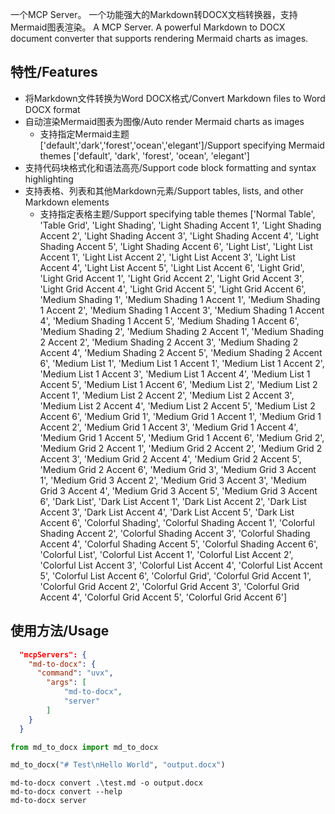 ﻿
一个MCP Server。
一个功能强大的Markdown转DOCX文档转换器，支持Mermaid图表渲染。
A MCP Server.
A powerful Markdown to DOCX document converter that supports rendering Mermaid charts as images.

## 特性/Features

- 将Markdown文件转换为Word DOCX格式/Convert Markdown files to Word DOCX format
- 自动渲染Mermaid图表为图像/Auto render Mermaid charts as images
   - 支持指定Mermaid主题['default','dark','forest','ocean','elegant']/Support specifying Mermaid themes ['default', 'dark', 'forest', 'ocean', 'elegant']
- 支持代码块格式化和语法高亮/Support code block formatting and syntax highlighting
- 支持表格、列表和其他Markdown元素/Support tables, lists, and other Markdown elements
   - 支持指定表格主题/Support specifying table themes  ['Normal Table', 'Table Grid', 'Light Shading', 'Light Shading Accent 1', 'Light Shading Accent 2', 'Light Shading Accent 3', 'Light Shading Accent 4', 'Light Shading Accent 5', 'Light Shading Accent 6', 'Light List', 'Light List Accent 1', 'Light List Accent 2', 'Light List Accent 3', 'Light List Accent 4', 'Light List Accent 5', 'Light List Accent 6', 'Light Grid', 'Light Grid Accent 1', 'Light Grid Accent 2', 'Light Grid Accent 3', 'Light Grid Accent 4', 'Light Grid Accent 5', 'Light Grid Accent 6', 'Medium Shading 1', 'Medium Shading 1 Accent 1', 'Medium Shading 1 Accent 2', 'Medium Shading 1 Accent 3', 'Medium Shading 1 Accent 4', 'Medium Shading 1 Accent 5', 'Medium Shading 1 Accent 6', 'Medium Shading 2', 'Medium Shading 2 Accent 1', 'Medium Shading 2 Accent 2', 'Medium Shading 2 Accent 3', 'Medium Shading 2 Accent 4', 'Medium Shading 2 Accent 5', 'Medium Shading 2 Accent 6', 'Medium List 1', 'Medium List 1 Accent 1', 'Medium List 1 Accent 2', 'Medium List 1 Accent 3', 'Medium List 1 Accent 4', 'Medium List 1 Accent 5', 'Medium List 1 Accent 6', 'Medium List 2', 'Medium List 2 Accent 1', 'Medium List 2 Accent 2', 'Medium List 2 Accent 3', 'Medium List 2 Accent 4', 'Medium List 2 Accent 5', 'Medium List 2 Accent 6', 'Medium Grid 1', 'Medium Grid 1 Accent 1', 'Medium Grid 1 Accent 2', 'Medium Grid 1 Accent 3', 'Medium Grid 1 Accent 4', 'Medium Grid 1 Accent 5', 'Medium Grid 1 Accent 6', 'Medium Grid 2', 'Medium Grid 2 Accent 1', 'Medium Grid 2 Accent 2', 'Medium Grid 2 Accent 3', 'Medium Grid 2 Accent 4', 'Medium Grid 2 Accent 5', 'Medium Grid 2 Accent 6', 'Medium Grid 3', 'Medium Grid 3 Accent 1', 'Medium Grid 3 Accent 2', 'Medium Grid 3 Accent 3', 'Medium Grid 3 Accent 4', 'Medium Grid 3 Accent 5', 'Medium Grid 3 Accent 6', 'Dark List', 'Dark List Accent 1', 'Dark List Accent 2', 'Dark List Accent 3', 'Dark List Accent 4', 'Dark List Accent 5', 'Dark List Accent 6', 'Colorful Shading', 'Colorful Shading Accent 1', 'Colorful Shading Accent 2', 'Colorful Shading Accent 3', 'Colorful Shading Accent 4', 'Colorful Shading Accent 5', 'Colorful Shading Accent 6', 'Colorful List', 'Colorful List Accent 1', 'Colorful List Accent 2', 'Colorful List Accent 3', 'Colorful List Accent 4', 'Colorful List Accent 5', 'Colorful List Accent 6', 'Colorful Grid', 'Colorful Grid Accent 1', 'Colorful Grid Accent 2', 'Colorful Grid Accent 3', 'Colorful Grid Accent 4', 'Colorful Grid Accent 5', 'Colorful Grid Accent 6']
   

## 使用方法/Usage
```json
  "mcpServers": {
    "md-to-docx": {
      "command": "uvx",
        "args": [
            "md-to-docx",
            "server"
        ]
    }
  }
```
```python
from md_to_docx import md_to_docx

md_to_docx("# Test\nHello World", "output.docx")
```

```shell
md-to-docx convert .\test.md -o output.docx
md-to-docx convert --help
md-to-docx server
```

